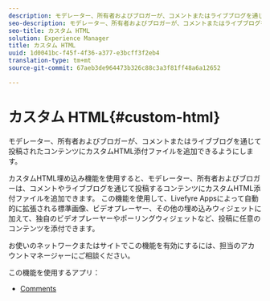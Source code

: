 ```yaml
---
description: モデレーター、所有者およびブロガーが、コメントまたはライブブログを通じて投稿されたコンテンツにカスタムHTML添付ファイルを追加できるようにします。
seo-description: モデレーター、所有者およびブロガーが、コメントまたはライブブログを通じて投稿されたコンテンツにカスタムHTML添付ファイルを追加できるようにします。
seo-title: カスタム HTML
solution: Experience Manager
title: カスタム HTML
uuid: 1d0041bc-f45f-4f36-a377-e3bcff3f2eb4
translation-type: tm+mt
source-git-commit: 67aeb3de964473b326c88c3a3f81ff48a6a12652

---
```



# カスタム HTML{#custom-html}

モデレーター、所有者およびブロガーが、コメントまたはライブブログを通じて投稿されたコンテンツにカスタムHTML添付ファイルを追加できるようにします。

カスタムHTML埋め込み機能を使用すると、モデレーター、所有者およびブロガーは、コメントやライブブログを通じて投稿するコンテンツにカスタムHTML添付ファイルを追加できます。 この機能を使用して、Livefyre Appsによって自動的に拡張される標準画像、ビデオプレーヤー、その他の埋め込みウィジェットに加えて、独自のビデオプレーヤーやポーリングウィジェットなど、投稿に任意のコンテンツを添付できます。

お使いのネットワークまたはサイトでこの機能を有効にするには、担当のアカウントマネージャーにご相談ください。

この機能を使用するアプリ：

* [Comments](/help/using/c-about-apps/c-comments/c-comments.md)


